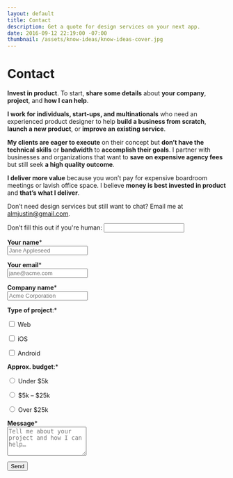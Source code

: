 ```yaml
---
layout: default
title: Contact
description: Get a quote for design services on your next app.
date: 2016-09-12 22:19:00 -07:00
thumbnail: /assets/know-ideas/know-ideas-cover.jpg
---
```


<div class="mw-1024  u-mar-auto  u-mar-b05">
    <div class="Grid  Grid--withGutters">
        <div class="Grid-cell  u-size1of2">
            <h1 class="u-noMargin  u-mar-b01"><strong>Contact</strong></h1>
            <p class="as-h3  u-noMargin  u-mar-b02"><strong>Invest in product</strong>. To start, <strong>share some details</strong> about <strong>your company</strong>, <strong>project</strong>, and <strong>how I can help</strong>.</p>
            <p><strong>I work for individuals, start-ups, and multinationals</strong> who need an experienced product designer to help <strong>build a business from scratch</strong>, <strong>launch a new product</strong>, or <strong>improve an existing service</strong>.</p>
            <p><strong>My clients are eager to execute</strong> on their concept but <strong>don’t have the technical skills</strong> or <strong>bandwidth</strong> to <strong>accomplish their goals</strong>. I partner with businesses and organizations that want to <strong>save on expensive agency fees</strong> but still seek <strong>a high quality outcome</strong>.</p>
            <p><strong>I deliver more value</strong> because you won’t pay for expensive boardroom meetings or lavish office space. I believe <strong>money is best invested in product</strong> and <strong>that’s what I deliver</strong>.</p>
            <p>Don’t need design services but still want to chat? Email me at <a href="mailto:almjustin@gmail.com" title="almjustin@gmail.com">almjustin@gmail.com</a>.</p>
        </div>
        <div class="Grid-cell  u-size1of2">
            <div class="bgc-grey01  u-mar-auto  u-rounded-corners  u-border-shadow">
                <form action="/success" netlify-honeypot="bot-field" name="contact" method="POST" data-netlify="true">
                    <p class="hidden">
                        <label>Don’t fill this out if you're human: <input name="bot-field"></label>
                    </p>
                    <p class="u-mar-t00  u-mar-b02">
                        <label><strong>Your name</strong><span class="c-grey03">*</span><br>
                        <input class="Input  Input--block  u-mar-t01" type="text" name="name" placeholder="Jane Appleseed" required="required" /></label>
                    </p>
                    <p class="u-mar-t00  u-mar-b02">
                        <label><strong>Your email</strong><span class="c-grey03">*</span><br>
                        <input class="Input  Input--block  u-mar-t01" type="email" name="email" placeholder="jane@acme.com" required="required" /></label>
                    </p>
                    <p class="u-mar-t00  u-mar-b02">
                        <label><strong>Company name</strong><span class="c-grey03">*</span><br>
                        <input class="Input  Input--block  u-mar-t01" type="text" name="company-name" placeholder="Acme Corporation" required="required" /></label>
                    </p>
                    <div class="Grid">
                        <div class="Grid-cell  u-size1of2">    
                            <p class="u-noMargin"><strong>Type of project</strong>:<span class="c-grey03">*</span></p>
                            <p class="u-noMargin">
                                <label for="web">
                                    <input type="checkbox" name="type-of-project[]" id="web" value="web" required>&nbsp;Web
                                </label>
                            </p>
                            <p class="u-noMargin">
                                <label for="ios">
                                    <input type="checkbox" name="type-of-project[]" id="ios" value="ios">&nbsp;iOS
                                </label>
                            </p>
                            <p class="u-noMargin">
                                <label for="android">
                                    <input type="checkbox" name="type-of-project[]" id="android" value="android">&nbsp;Android
                                </label>
                            </p>
                        </div>
                        <div class="Grid-cell  u-size1of2">
                            <p class="u-noMargin"><strong>Approx. budget</strong>:<span class="c-grey03">*</span></p>
                            <p class="u-noMargin">
                                <label for="under-5k">
                                    <input type="radio" name="budget" id="under-5k" value="Under $5k" required>&nbsp;Under $5k
                                </label>
                            </p>
                            <p class="u-noMargin">
                                <label for="5k-to-25k">
                                    <input type="radio" name="budget" id="5k-to-25k" value="5k-to-25k">&nbsp;$5k – $25k
                                </label>
                            </p>
                            <p class="u-noMargin">
                                <label for="over-25k">
                                    <input type="radio" name="budget" id="over-25k" value="over-25k">&nbsp;Over $25k
                                </label>
                            </p>
                        </div>
                    </div>
                    <p class="u-mar-t02  u-mar-b04">
                        <label><strong>Message</strong><span class="c-grey03">*</span><br><textarea class="Input  Input--block  u-mar-t01" name="message" rows="4" placeholder="Tell me about your project and how I can help…" required="required"></textarea></label>
                    </p>
                    <div>
                        <button class="Btn  Btn--block  Btn--confirm" type="submit">Send</button>
                    </div>
                </form>
            </div>
        </div>
    </div>
</div>